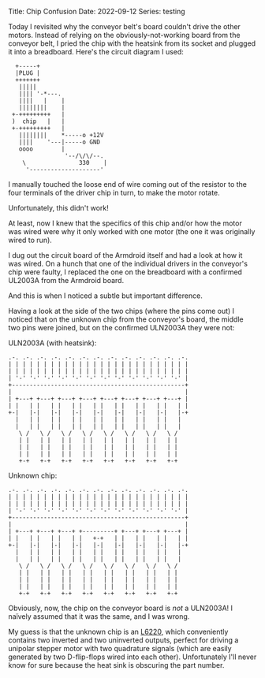 Title: Chip Confusion
Date: 2022-09-12
Series: testing

Today I revisited why the conveyor belt's board couldn't drive the other motors. Instead of relying on the obviously-not-working board from the conveyor belt, I pried the chip with the heatsink from its socket and plugged it into a breadboard. Here's the circuit diagram I used:

```kroki
  +-----+
  |PLUG |
  +++++++
   |||||
   |||| '-*---.
   ||||   |    |
   ||||||||    |
 +-+++++++++   |
 )  chip   |   |
 +-+++++++++   |
   ||||||||    *-----o +12V
   ||||    '---|-----o GND
   oooo        |
                '--/\/\/--.
    \               330    |
     '--------------------'
```

I manually touched the loose end of wire coming out of the resistor to the four terminals of the driver chip in turn, to make the motor rotate.

Unfortunately, this didn't work!

At least, now I knew that the specifics of this chip and/or how the motor was wired were why it only worked with one motor (the one it was originally wired to run).

I dug out the circuit board of the Armdroid itself and had a look at how it was wired. On a hunch that one of the individual drivers in the conveyor's chip were faulty, I replaced the one on the breadboard with a confirmed UL2003A from the Armdroid board.

And this is when I noticed a subtle but important difference.

Having a look at the side of the two chips (where the pins come out) I noticed that on the unknown chip from the conveyor's board, the middle two pins were joined, but on the confirmed ULN2003A they were not:

ULN2003A (with heatsink):

```kroki
.-. .-. .-. .-. .-. .-. .-. .-. .-. .-. .-. .-. .-. 
| | | | | | | | | | | | | | | | | | | | | | | | | |
| | | | | | | | | | | | | | | | | | | | | | | | | | 
| '-' '-' '-' '-' '-' '-' '-' '-' '-' '-' '-' '-' |
+-------------------------------------------------+
|                                                 |
| +---+ +---+ +---+ +---+ +---+ +---+ +---+ +---+ |
| |   | |   | |   | |   | |   | |   | |   | |   | |
+-|   |-|   |-|   |-|   |-|   |-|   |-|   |-|   |-+
  |   | |   | |   | |   | |   | |   | |   | |   | 
  |   | |   | |   | |   | |   | |   | |   | |   | 
   \ /   \ /   \ /   \ /   \ /   \ /   \ /   \ /  
   | |   | |   | |   | |   | |   | |   | |   | |  
   | |   | |   | |   | |   | |   | |   | |   | |  
   | |   | |   | |   | |   | |   | |   | |   | |  
   +-+   +-+   +-+   +-+   +-+   +-+   +-+   +-+  
```

Unknown chip:

```kroki
.-. .-. .-. .-. .-. .-. .-. .-. .-. .-. .-. .-. .-. 
| | | | | | | | | | | | | | | | | | | | | | | | | |
| | | | | | | | | | | | | | | | | | | | | | | | | | 
| '-' '-' '-' '-' '-' '-' '-' '-' '-' '-' '-' '-' |
+-------------------------------------------------+
|                                                 |
| +---+ +---+ +---+ +---------+ +---+ +---+ +---+ |
| |   | |   | |   | |   +-+   | |   | |   | |   | |
+-|   |-|   |-|   |-|   |-|   |-|   |-|   |-|   |-+
  |   | |   | |   | |   | |   | |   | |   | |   | 
  |   | |   | |   | |   | |   | |   | |   | |   | 
   \ /   \ /   \ /   \ /   \ /   \ /   \ /   \ /  
   | |   | |   | |   | |   | |   | |   | |   | |  
   | |   | |   | |   | |   | |   | |   | |   | |  
   | |   | |   | |   | |   | |   | |   | |   | |  
   +-+   +-+   +-+   +-+   +-+   +-+   +-+   +-+  
```

Obviously, now, the chip on the conveyor board is *not* a ULN2003A! I na&iuml;vely assumed that it was the same, and I was wrong.

My guess is that the unknown chip is an [L6220](/armdroid/info/resources/datasheets/L6220-darlington-switches.pdf), which conveniently contains two inverted and two uninverted outputs, perfect for driving a unipolar stepper motor with two quadrature signals (which are easily generated by two D-flip-flops wired into each other). Unfortunately I'll never know for sure because the heat sink is obscuring the part number.
